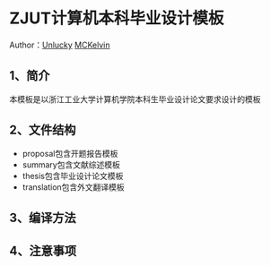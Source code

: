 ZJUT计算机本科毕业设计模板
==========================
Author：[Unlucky](http://blog.thebeyond.name)
		[MCKelvin](http://mckelv.in)

1、简介
-------
本模板是以浙江工业大学计算机学院本科生毕业设计论文要求设计的模板

2、文件结构
-----------
 - proposal包含开题报告模板
 - summary包含文献综述模板
 - thesis包含毕业设计论文模板
 - translation包含外文翻译模板

3、编译方法
-----------

4、注意事项
-----------
